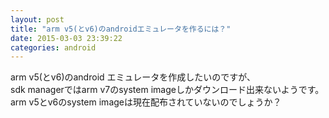 ```yaml
---
layout: post
title: "arm v5(とv6)のandroidエミュレータを作るには？"
date: 2015-03-03 23:39:22
categories: android
---
```

<p>arm v5(とv6)のandroid エミュレータを作成したいのですが、<br>
sdk managerではarm v7のsystem imageしかダウンロード出来ないようです。<br>
arm v5とv6のsystem imageは現在配布されていないのでしょうか？</p>

